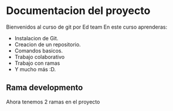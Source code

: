 # Documentacion del proyecto

Bienvenidos al curso de git por Ed team
En este curso aprenderas:
 - Instalacion de Git.
 - Creacion de un repositorio.
 - Comandos basicos.
 - Trabajo colaborativo
 - Trabajo con ramas
 - Y mucho más :D.

## Rama developmento
Ahora tenemos 2 ramas en el proyecto
